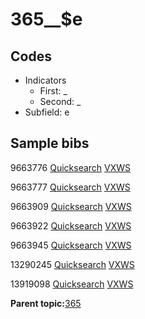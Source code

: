 # 365\_\_$e

## Codes

-   Indicators
    -   First: \_
    -   Second: \_
-   Subfield: e

## Sample bibs

9663776 [Quicksearch](https://search.library.yale.edu/catalog/9663776) [VXWS](http://prodorbis.library.yale.edu:7014/vxws/GetHoldingsService?bibId=9663776)

9663777 [Quicksearch](https://search.library.yale.edu/catalog/9663777) [VXWS](http://prodorbis.library.yale.edu:7014/vxws/GetHoldingsService?bibId=9663777)

9663909 [Quicksearch](https://search.library.yale.edu/catalog/9663909) [VXWS](http://prodorbis.library.yale.edu:7014/vxws/GetHoldingsService?bibId=9663909)

9663922 [Quicksearch](https://search.library.yale.edu/catalog/9663922) [VXWS](http://prodorbis.library.yale.edu:7014/vxws/GetHoldingsService?bibId=9663922)

9663945 [Quicksearch](https://search.library.yale.edu/catalog/9663945) [VXWS](http://prodorbis.library.yale.edu:7014/vxws/GetHoldingsService?bibId=9663945)

13290245 [Quicksearch](https://search.library.yale.edu/catalog/13290245) [VXWS](http://prodorbis.library.yale.edu:7014/vxws/GetHoldingsService?bibId=13290245)

13919098 [Quicksearch](https://search.library.yale.edu/catalog/13919098) [VXWS](http://prodorbis.library.yale.edu:7014/vxws/GetHoldingsService?bibId=13919098)

**Parent topic:**[365](../../tags/365/365.md)

